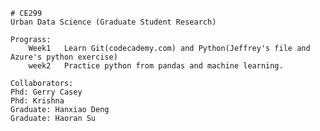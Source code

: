 	# CE299
	Urban Data Science (Graduate Student Research)

	Prograss: 
		Week1	Learn Git(codecademy.com) and Python(Jeffrey's file and Azure's python exercise) 
		week2	Practice python from pandas and machine learning. 

	Collaborators:
  	Phd: Gerry Casey
  	Phd: Krishna
  	Graduate: Hanxiao Deng
  	Graduate: Haoran Su
